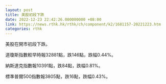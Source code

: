 ```yaml
---
layout: post
title: 美股初段下跌
date: 2022-12-23 22:42:26.000000000 +08:00
link: https://news.rthk.hk/rthk/ch/component/k2/1681157-20221223.htm
categories: rthk
---
```


美股在開市初段下跌。

道瓊斯指數較早時報32881點，跌146點，跌幅0.44%。

納斯達克指數報10391點，跌84點，跌幅0.81%。

標準普爾500指數報3805點，跌16點，跌幅0.43%。
